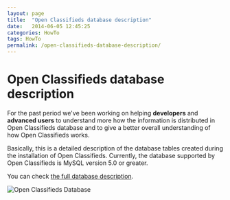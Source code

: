 ```yaml
---
layout: page
title:  "Open Classifieds database description"
date:   2014-06-05 12:45:25
categories: HowTo
tags: HowTo
permalink: /open-classifieds-database-description/
---
```

# Open Classifieds database description

For the past period we've been working on helping **developers** and **advanced users** to understand more how the information is distributed in Open Classifieds database and to give a better overall understanding of how Open Classifieds works.

Basically, this is a detailed description of the database tables created during the installation of Open Classifieds. Currently, the database supported by Open Classifieds is MySQL version 5.0 or greater.

You can check [the full database description](https://github.com/open-classifieds/openclassifieds2/wiki/Database-Description).

![Open Classifieds Database](http://open-classifieds.com/wp-content/uploads/2014/06/Database.png)


<!--title: Open Classifieds database description
link: http://open-classifieds.com/2014/06/05/open-classifieds-database-description/
author: Kinan
description: 
post_id: 17827
created: 2014/06/05 14:45:25
created_gmt: 2014/06/05 12:45:25
comment_status: open
post_name: open-classifieds-database-description
status: publish
post_type: post-->
